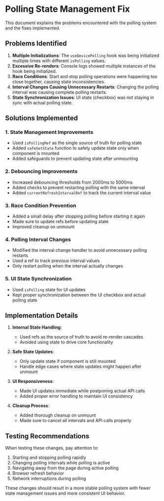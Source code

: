 # Polling State Management Fix

This document explains the problems encountered with the polling system and the fixes implemented.

## Problems Identified

1. **Multiple Initializations**: The `useDevicePolling` hook was being initialized multiple times with different `isPolling` values.
2. **Excessive Re-renders**: Console logs showed multiple instances of the hook being initialized.
3. **Race Conditions**: Start and stop polling operations were happening too close together, causing state inconsistencies.
4. **Interval Changes Causing Unnecessary Restarts**: Changing the polling interval was causing complete polling restarts.
5. **State Synchronization Issues**: UI state (checkbox) was not staying in sync with actual polling state.

## Solutions Implemented

### 1. State Management Improvements

- Used `isPollingRef` as the single source of truth for polling state
- Added `safeSetState` function to safely update state only when component is mounted
- Added safeguards to prevent updating state after unmounting

### 2. Debouncing Improvements

- Increased debouncing thresholds from 2000ms to 5000ms
- Added checks to prevent restarting polling with the same interval
- Added `currentRefreshIntervalRef` to track the current interval value

### 3. Race Condition Prevention

- Added a small delay after stopping polling before starting it again
- Made sure to update refs before updating state
- Improved cleanup on unmount

### 4. Polling Interval Changes

- Modified the interval change handler to avoid unnecessary polling restarts
- Used a ref to track previous interval values
- Only restart polling when the interval actually changes

### 5. UI State Synchronization

- Used `isPolling` state for UI updates
- Kept proper synchronization between the UI checkbox and actual polling state

## Implementation Details

1. **Internal State Handling**: 
   - Used refs as the source of truth to avoid re-render cascades
   - Avoided using state to drive core functionality

2. **Safe State Updates**:
   - Only update state if component is still mounted
   - Handle edge cases where state updates might happen after unmount

3. **UI Responsiveness**:
   - Made UI updates immediate while postponing actual API calls
   - Added proper error handling to maintain UI consistency

4. **Cleanup Process**:
   - Added thorough cleanup on unmount
   - Made sure to cancel all intervals and API calls properly

## Testing Recommendations

When testing these changes, pay attention to:

1. Starting and stopping polling rapidly
2. Changing polling intervals while polling is active
3. Navigating away from the page during active polling
4. Browser refresh behavior
5. Network interruptions during polling

These changes should result in a more stable polling system with fewer state management issues and more consistent UI behavior.